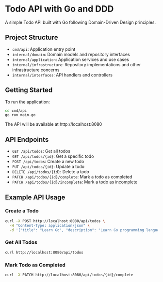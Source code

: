 # Todo API with Go and DDD

A simple Todo API built with Go following Domain-Driven Design principles.

## Project Structure

- `cmd/api`: Application entry point
- `internal/domain`: Domain models and repository interfaces
- `internal/application`: Application services and use cases
- `internal/infrastructure`: Repository implementations and other infrastructure concerns
- `internal/interfaces`: API handlers and controllers

## Getting Started

To run the application:

```bash
cd cmd/api
go run main.go
```

The API will be available at http://localhost:8080

## API Endpoints

- `GET /api/todos`: Get all todos
- `GET /api/todos/{id}`: Get a specific todo
- `POST /api/todos`: Create a new todo
- `PUT /api/todos/{id}`: Update a todo
- `DELETE /api/todos/{id}`: Delete a todo
- `PATCH /api/todos/{id}/complete`: Mark a todo as completed
- `PATCH /api/todos/{id}/incomplete`: Mark a todo as incomplete

## Example API Usage

### Create a Todo

```bash
curl -X POST http://localhost:8080/api/todos \
  -H "Content-Type: application/json" \
  -d '{"title": "Learn Go", "description": "Learn Go programming language"}'
```

### Get All Todos

```bash
curl http://localhost:8080/api/todos
```

### Mark Todo as Completed

```bash
curl -X PATCH http://localhost:8080/api/todos/{id}/complete
```
